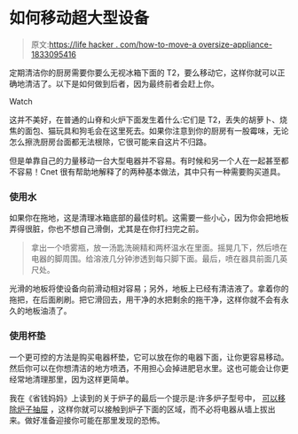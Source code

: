 # 如何移动超大型设备

> 原文:[https://life hacker . com/how-to-move-a oversize-appliance-1833095416](https://lifehacker.com/how-to-move-an-oversized-appliance-1833095416)

定期清洁你的厨房需要你要么无视冰箱下面的 T2，要么移动它，这样你就可以正确地清洁了。以下是如何做到后者，因为最终前者会赶上你。

Watch

这并不美好，在普通的山脊和火炉下面发生着什么:它们是 T2，丢失的胡萝卜、烧焦的面包、猫玩具和狗毛会在这里死去。如果你注意到你的厨房有一股霉味，无论怎么擦洗厨房台面都无法根除，它很可能来自这片不归路。

但是单靠自己的力量移动一台大型电器并不容易。有时候和另一个人在一起甚至都不容易！Cnet 很有帮助地解释了的两种基本做法，其中只有一种需要购买道具。

### 使用水

如果你在拖地，这是清理冰箱底部的最佳时机。这需要一些小心，因为你会把地板弄得很脏，你也不想自己滑倒，尤其是在你打扫完之前。

> 拿出一个喷雾瓶，放一汤匙洗碗精和两杯温水在里面。摇晃几下，然后喷在电器的脚周围。给溶液几分钟渗透到每只脚下面。最后，喷在器具前面几英尺处。

光滑的地板将使设备向前滑动相对容易；另外，地板上已经有清洁液了。拿着你的拖把，在后面刷刷。把它滑回去，用干净的水把剩余的拖干净，这样你就不会有永久的地板油渍了。

### 使用杯垫

一个更可控的方法是购买电器杯垫，它可以放在你的电器下面，让你更容易移动。然后你可以在你想清洁的地方喷洒，不用担心会掉进肥皂水里。这也可能会让你更经常地清理那里，因为这样更简单。

我在《省钱妈妈》上读到的关于炉子的最后一个提示是:许多炉子型号中， [可以移除炉子抽屉](https://moneysavingmom.com/2013/01/why-you-shouldnt-wait-a-year-to-clean-out-underneath-your-oven-ahem.html) ，这样你就可以接触到炉子下面的区域，而不必将电器从墙上拔出来。做好准备迎接你可能在那里发现的恐怖。